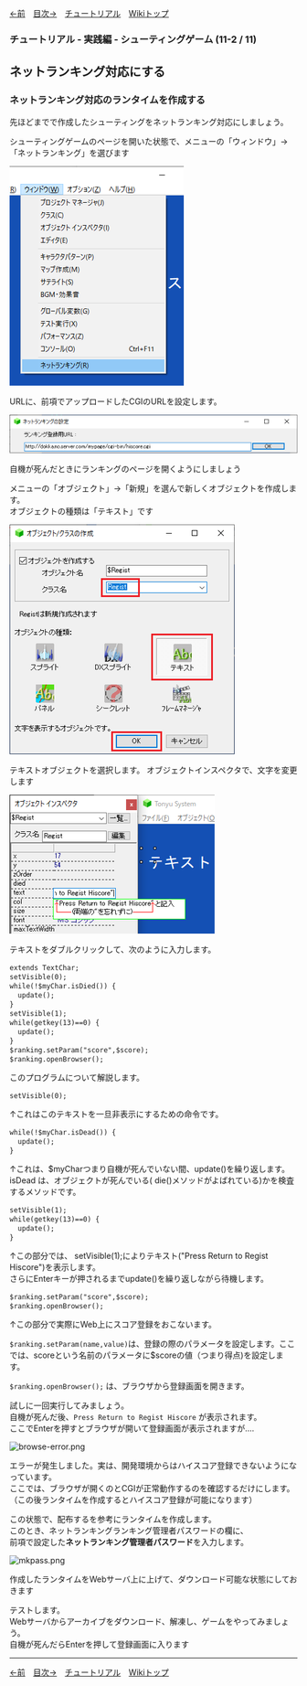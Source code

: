 

[←前](./tr-stg11-1.md)&emsp;[目次→](./tutorial.md)&emsp;[チュートリアル](./tutorial.md)&emsp;[Wikiトップ](./)

<title>チュートリアル - 実践編 - シューティングゲーム (11-2 / 11) - ネットランキング対応にする - ネットランキング対応のランタイムを作成する</title>

### チュートリアル - 実践編 - シューティングゲーム (11-2 / 11)
## ネットランキング対応にする
### ネットランキング対応のランタイムを作成する


先ほどまでで作成したシューティングをネットランキング対応にしましょう。

シューティングゲームのページを開いた状態で、メニューの「ウィンドウ」→「ネットランキング」を選びます

![open-net-rank.png](./img/open-net-rank.png)

URLに、前項でアップロードしたCGIのURLを設定します。

![set-rank-url.png](./img/set-rank-url.png)

自機が死んだときにランキングのページを開くようにしましょう

メニューの「オブジェクト」→「新規」を選んで新しくオブジェクトを作成します。  
オブジェクトの種類は「テキスト」です

![new-text2.png](./img/new-text2.png)

テキストオブジェクトを選択します。 オブジェクトインスペクタで、文字を変更します

![setcaption.png](./img/setcaption.png)

テキストをダブルクリックして、次のように入力します。

```
extends TextChar;
setVisible(0);
while(!$myChar.isDied()) {
  update();
}
setVisible(1);
while(getkey(13)==0) {
  update();
}
$ranking.setParam("score",$score);
$ranking.openBrowser();
```

このプログラムについて解説します。

```
setVisible(0);
```
↑これはこのテキストを一旦非表示にするための命令です。

```
while(!$myChar.isDead()) {
  update();
}
```

↑これは、$myCharつまり自機が死んでいない間、update()を繰り返します。  
isDead は、オブジェクトが死んでいる( die()メソッドがよばれている)かを検査するメソッドです。

```
setVisible(1);
while(getkey(13)==0) {
  update();
}
```

↑この部分では、 setVisible(1);によりテキスト("Press Return to Regist Hiscore")を表示します。  
さらにEnterキーが押されるまでupdate()を繰り返しながら待機します。

```
$ranking.setParam("score",$score);
$ranking.openBrowser();
```

↑この部分で実際にWeb上にスコア登録をおこないます。

```$ranking.setParam(name,value)```は、登録の際のパラメータを設定します。ここでは、scoreという名前のパラメータに$scoreの値（つまり得点)を設定します。

```$ranking.openBrowser();``` は、ブラウザから登録画面を開きます。

試しに一回実行してみましょう。  
自機が死んだ後、```Press Return to Regist Hiscore``` が表示されます。  
ここでEnterを押すとブラウザが開いて登録画面が表示されますが....

![browse-error.png](./img/browse-error.png)

エラーが発生しました。実は、開発環境からはハイスコア登録できないようになっています。  
ここでは、ブラウザが開くのとCGIが正常動作するのを確認するだけにします。  
（この後ランタイムを作成するとハイスコア登録が可能になります）

この状態で、配布するを参考にランタイムを作成します。  
このとき、ネットランキングランキング管理者パスワードの欄に、  
前項で設定した**ネットランキング管理者パスワード**を入力します。

![mkpass.png](./img/mkpass.png)

作成したランタイムをWebサーバ上に上げて、ダウンロード可能な状態にしておきます

テストします。  
Webサーバからアーカイブをダウンロード、解凍し、ゲームをやってみましょう。  
自機が死んだらEnterを押して登録画面に入ります

***

[←前](./tr-stg11-1.md)&emsp;[目次→](./tutorial.md)&emsp;[チュートリアル](./tutorial.md)&emsp;[Wikiトップ](./)
